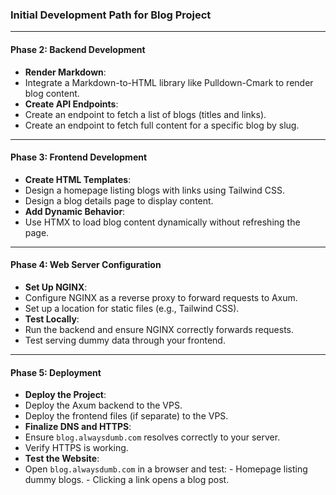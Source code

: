 ### **Initial Development Path for Blog Project**
---

#### **Phase 2: Backend Development**
-  **Render Markdown**:
  -  Integrate a Markdown-to-HTML library like Pulldown-Cmark to render blog content.
-  **Create API Endpoints**:
  -  Create an endpoint to fetch a list of blogs (titles and links).
  -  Create an endpoint to fetch full content for a specific blog by slug.

---

#### **Phase 3: Frontend Development**
-  **Create HTML Templates**:
  -  Design a homepage listing blogs with links using Tailwind CSS.
  -  Design a blog details page to display content.
-  **Add Dynamic Behavior**:
  -  Use HTMX to load blog content dynamically without refreshing the page.

---

#### **Phase 4: Web Server Configuration**
-  **Set Up NGINX**:
  -  Configure NGINX as a reverse proxy to forward requests to Axum.
  -  Set up a location for static files (e.g., Tailwind CSS).
-  **Test Locally**:
  -  Run the backend and ensure NGINX correctly forwards requests.
  -  Test serving dummy data through your frontend.

---

#### **Phase 5: Deployment**
-  **Deploy the Project**:
  -  Deploy the Axum backend to the VPS.
  -  Deploy the frontend files (if separate) to the VPS.
-  **Finalize DNS and HTTPS**:
  -  Ensure `blog.alwaysdumb.com` resolves correctly to your server.
  -  Verify HTTPS is working.
-  **Test the Website**:
  -  Open `blog.alwaysdumb.com` in a browser and test:
    -  Homepage listing dummy blogs.
    -  Clicking a link opens a blog post.
